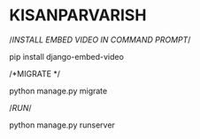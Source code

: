 # KISANPARVARISH

/*INSTALL EMBED VIDEO IN COMMAND PROMPT*/

  pip install django-embed-video
  
/*MIGRATE */

  python manage.py migrate
  
/*RUN*/
  
  python manage.py runserver
